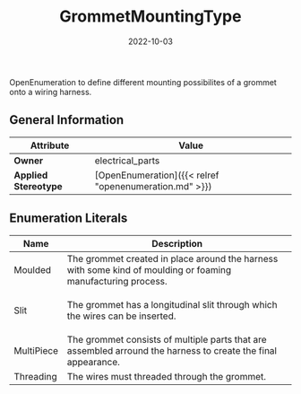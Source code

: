 ﻿---
title: GrommetMountingType
toc: false
type: specs
date: "2022-10-03"
draft: false
specification: VEC
version: 2.0.1
documentType: "Recommendation"
elementType: Class
classes:
  - GrommetMountingType
menu_name: vec-2.0.1
---
OpenEnumeration to define different mounting possibilites of a grommet onto a wiring harness.

## General Information

| Attribute               | Value |
|-------------------------|-------|
| **Owner**               | electrical_parts |
| **Applied Stereotype**  | [OpenEnumeration]({{< relref "openenumeration.md" >}})<br/>  |

## Enumeration Literals
| Name          | **Description** |
|---------------|-----------------|
| Moulded | The grommet created in place around the harness with some kind of moulding or foaming manufacturing process. |
| Slit | <p> The grommet has a longitudinal slit through which the wires can be inserted.      </p> |
| MultiPiece | The grommet consists of multiple parts that are assembled arround the harness to create the final appearance. |
| Threading | The wires must threaded through the grommet. |
